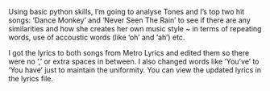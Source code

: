 Using basic python skills, I’m going to analyse Tones and I’s top two hit songs: ‘Dance Monkey’ and ‘Never Seen The Rain’ to see if there are any similarities and how she creates her own music style ~ in terms of repeating words, use of accoustic words (like ‘oh’ and ‘ah’) etc.

I got the lyrics to both songs from Metro Lyrics and edited them so there were no ‘,’ or extra spaces in between. I also changed words like ‘You’ve’ to ‘You have’ just to maintain the uniformity. You can view the updated lyrics in the lyrics file. 
